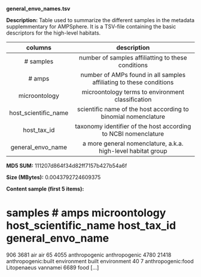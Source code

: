 **general_envo_names.tsv**

**Description:**	Table used to summarize the different samples in the metadata supplemmentary for AMPSphere.
                        It is a TSV-file containing the basic descriptors for the high-level habitats.
                        
| **columns** | **description** |
| :---: | :---: |
| # samples | number of samples affiliatting to these conditions |
| # amps | number of AMPs found in all samples affiliating to these conditions |
| microontology | microontology terms to environment classification |
| host_scientific_name | scientific name of the host according to binomial nomenclature |
| host_tax_id | taxonomy identifier of the host according to NCBI nomenclature |
| general_envo_name | a more general nomenclature, a.k.a. high-level habitat group |

**MD5 SUM:**	111207d864f34d82ff7157b427b54a6f

**Size (MBytes):**	0.0043792724609375

**Content sample (first 5 items):**

# samples	# amps	microontology	host_scientific_name	host_tax_id	general_envo_name
906	3681	air			air
65	4055	anthropogenic			anthropogenic
4780	21418	anthropogenic:built environment			built environment
40	7	anthropogenic:food	Litopenaeus vannamei	6689	food
[...]
